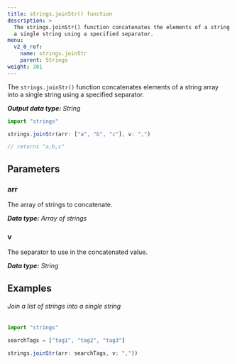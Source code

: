 ```yaml
---
title: strings.joinStr() function
description: >
  The strings.joinStr() function concatenates the elements of a string array into
  a single string using a specified separator.
menu:
  v2_0_ref:
    name: strings.joinStr
    parent: Strings
weight: 301
---
```


The `strings.joinStr()` function concatenates elements of a string array into
a single string using a specified separator.

_**Output data type:** String_

```js
import "strings"

strings.joinStr(arr: ["a", "b", "c"], v: ",")

// returns "a,b,c"
```

## Parameters

### arr
The array of strings to concatenate.

_**Data type:** Array of strings_

### v
The separator to use in the concatenated value.

_**Data type:** String_

## Examples

###### Join a list of strings into a single string
```js
import "strings"

searchTags = ["tag1", "tag2", "tag3"]

strings.joinStr(arr: searchTags, v: ","))
```
